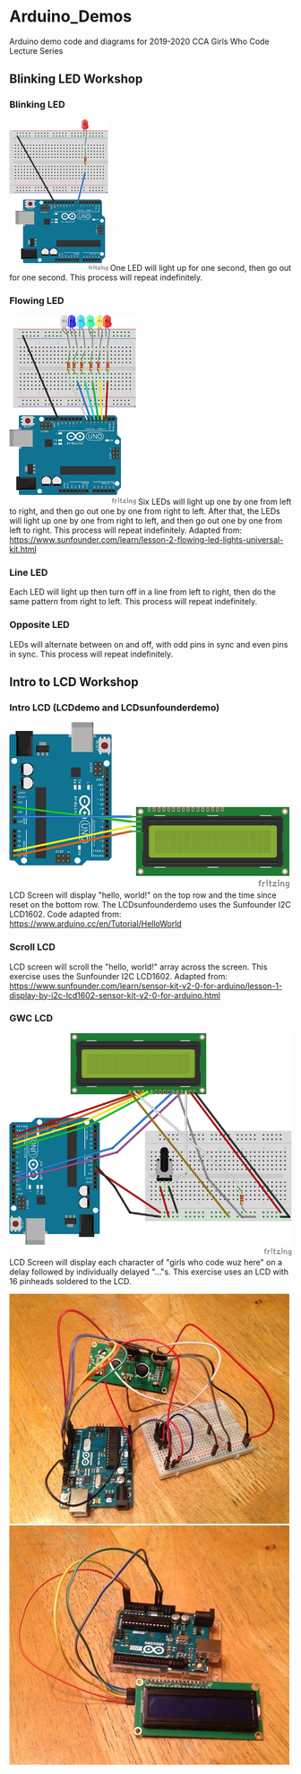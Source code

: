 # Arduino_Demos
 Arduino demo code and diagrams for 2019-2020 CCA Girls Who Code Lecture Series


## Blinking LED Workshop

### Blinking LED
![Blinking LED Diagram](/ImagesDiagrams/blinkingLEDdemo_bb.png)
One LED will light up for one second, then go out for one second. This process will repeat indefinitely.

### Flowing LED
![Flowing LED Diagram](/ImagesDiagrams/flowingLEDdemo_6led.png)
Six LEDs will light up one by one from left to right, and then go out one by one from right to left.
After that, the LEDs will light up one by one from right to left, and then go out one by one from left to right.
This process will repeat indefinitely.
Adapted from: https://www.sunfounder.com/learn/lesson-2-flowing-led-lights-universal-kit.html

### Line LED
Each LED will light up then turn off in a line from left to right, then do the same pattern from right to left. 
This process will repeat indefinitely.

### Opposite LED
LEDs will alternate between on and off, with odd pins in sync and even pins in sync.
This process will repeat indefinitely.




## Intro to LCD Workshop

### Intro LCD (LCDdemo and LCDsunfounderdemo)
![Scroll LCD Diagram](/ImagesDiagrams/sunfounderlcd_bb.png)
LCD Screen will display "hello, world!" on the top row and the time since reset on the bottom row. The LCDsunfounderdemo uses the Sunfounder I2C LCD1602.
Code adapted from: https://www.arduino.cc/en/Tutorial/HelloWorld

### Scroll LCD
LCD screen will scroll the "hello, world!" array across the screen. This exercise uses the Sunfounder I2C LCD1602.
Adapted from: https://www.sunfounder.com/learn/sensor-kit-v2-0-for-arduino/lesson-1-display-by-i2c-lcd1602-sensor-kit-v2-0-for-arduino.html

### GWC LCD
![Regular LCD Diagram](/ImagesDiagrams/LCDdemo.png)
LCD Screen will display each character of "girls who code wuz here" on a delay followed by individually delayed "..."s. This exercise uses an LCD with 16 pinheads soldered to the LCD.


![Regular LCD](/ImagesDiagrams/IMG_LCD.jpg) ![Sunfounder LCD](/ImagesDiagrams/IMG_LCDSF.jpg)
